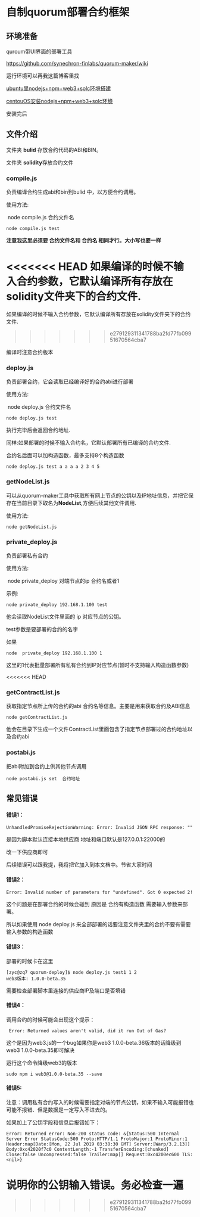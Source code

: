 # 自制quorum部署合约框架

## 环境准备

quroum带UI界面的部署工具

https://github.com/synechron-finlabs/quorum-maker/wiki



运行环境可以再我这篇博客里找 

[ubuntu里nodejs+npm+web3+solc环境搭建](https://blog.csdn.net/weixin_42608885/article/details/93340253)

[centouOS安装nodejs+npm+web3+solc环境](https://blog.csdn.net/weixin_42608885/article/details/94963425)

安装完后



## 文件介绍

文件夹 **bulid** 存放合约代码的ABI和BIN。

文件夹 **solidity**存放合约文件 





### **compile.js** 

负责编译合约生成abi和bin到bulid 中，以方便合约调用。

使用方法:

​	node compile.js 合约文件名 

```
node compile.js test
```

**注意我这里必须要 合约文件名和 合约名 相同才行。大小写也要一样**

<<<<<<< HEAD
**如果编译的时候不输入合约参数**，**它默认编译所有存放在solidity文件夹下的合约文件.**
=======
如果编译的时候不输入合约参数，它默认编译所有存放在solidity文件夹下的合约文件.
>>>>>>> e279129311341788ba2fd77fb09951670564cba7

编译时注意合约版本



### **deploy.js**

 负责部署合约，它会读取已经编译好的合约abi进行部署

使用方法:

​	node deploy.js 合约文件名 

```
node deploy.js test
```

 执行完毕后会返回合约地址.

同样:如果部署的时候不输入合约名，它默认部署所有已编译的合约文件.

合约名后面可以加构造函数，最多支持8个构造函数

```
node deploy.js test a a a a 2 3 4 5 
```



### **getNodeList.js** 

可以从quorum-maker工具中获取所有网上节点的公钥以及IP地址信息，并把它保存在当前目录下取名为**NodeList**,方便后续其他文件调用.

使用方法:

```
node getNodeList.js 
```





### private_deploy.js

负责部署私有合约

使用方法:

​	node private_deploy 对端节点的ip 合约名或者1

示例:

```
node private_deploy 192.168.1.100 test 
```

他会读取NodeList文件里面的 ip 对应节点的公钥。

test参数是要部署的合约的名字

如果

```
node  private_deploy 192.168.1.100 1
```

这里的1代表批量部署所有私有合约到IP对应节点(暂时不支持输入构造函数参数)

<<<<<<< HEAD


### getContractList.js

获取指定节点所上传的合约的abi 合约名等信息。主要是用来获取合约及ABI信息

```
node getContractList.js
```

他会在目录下生成一个文件ContractList里面包含了指定节点部署过的合约地址以及合约abi



### postabi.js

把abi附加到合约上供其他节点调用

```
node postabi.js set  合约地址
```



## 常见错误

####  错误1：

```
UnhandledPromiseRejectionWarning: Error: Invalid JSON RPC response: ""
```

是因为脚本默认连接本地供应商 地址和端口默认是127.0.0.1:22000的

改一下供应商即可

后续错误可以跟我提，我将把它加入到本文档中。节省大家时间

#### 错误2：

```
Error: Invalid number of parameters for "undefined". Got 0 expected 2!
```

这个问题是在部署合约的时候会碰到  原因是 合约有构造函数 需要输入参数来部署。

所以如果使用 node deploy.js 来全部部署的话要注意文件夹里的合约不要有需要输入参数的构造函数

#### 错误3：

部署的时候卡在这里

```
[zyc@zq7 quorum-deploy]$ node deploy.js test1 1 2
web3版本: 1.0.0-beta.35
```

需要检查部署脚本里连接的供应商IP及端口是否填错

#### 错误4：

调用合约的时候可能会出现这个提示：

```
 Error: Returned values aren't valid, did it run Out of Gas?
```

这个是因为web3.js的一个bug如果你是web3 1.0.0-beta.36版本的话降级到web3 1.0.0-beta.35即可解决

运行这个命令降级web3的版本

```
sudo npm i web3@1.0.0-beta.35 --save
```

#### 错误5:

注意：调用私有合约写入的时候需要指定对端的节点公钥，如果不输入可能报错也可能不报错、但是数据是一定写入不进去的。

如果加上了公钥字段和信息后报错如下：

```
Error: Returned error: Non-200 status code: &{Status:500 Internal Server Error StatusCode:500 Proto:HTTP/1.1 ProtoMajor:1 ProtoMinor:1 Header:map[Date:[Mon, 22 Jul 2019 03:38:30 GMT] Server:[Warp/3.2.13]] Body:0xc42020f7c0 ContentLength:-1 TransferEncoding:[chunked] Close:false Uncompressed:false Trailer:map[] Request:0xc4200ec600 TLS:<nil>}
```

说明你的公钥输入错误。务必检查一遍
=======
>>>>>>> e279129311341788ba2fd77fb09951670564cba7
